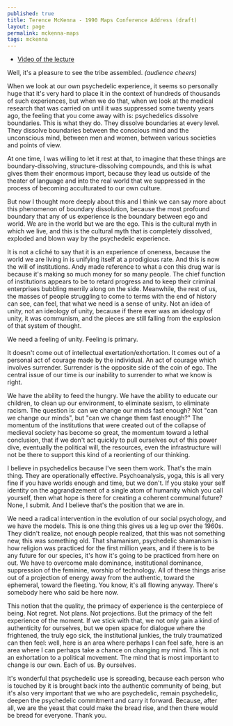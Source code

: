 ```yaml
---
published: true
title: Terence McKenna - 1990 Maps Conference Address (draft)
layout: page
permalink: mckenna-maps
tags: mckenna
---
```


* [Video of the lecture](https://www.youtube.com/watch?v=B_2f7aiPXsE)

Well, it's a pleasure to see the tribe assembled. *(audience cheers)*

When we look at our own psychedelic experience, it seems so personally huge that it's very hard to place it in the context of hundreds of thousands of such experiences, but when we do that, when we look at the medical research that was carried on until it was suppressed some twenty years ago, the feeling that you come away with is: psychedelics dissolve boundaries. This is what they do. They dissolve boundaries at every level. They dissolve boundaries between the conscious mind and the unconscious mind, between men and women, between various societies and points of view. 

At one time, I was willing to let it rest at that, to imagine that these things are boundary-dissolving, structure-dissolving compounds, and this is what gives them their enormous import, because they lead us outside of the theater of language and into the real world that we suppressed in the process of becoming acculturated to our own culture. 

But now I thought more deeply about this and I think we can say more about this phenomenon of boundary dissolution, because the most profound boundary that any of us experience is the boundary between ego and world. We are in the world but we are the ego. This is the cultural myth in which we live, and this is the cultural myth that is completely dissolved, exploded and blown way by the psychedelic experience. 

It is not a cliché to say that it is an experience of oneness, because the world we are living in is unifying itself at a prodigious rate. And this is now the will of institutions. Andy made reference to what a con this drug war is because it's making so much money for so many people. The chief function of institutions appears to be to retard progress and to keep their criminal enterprises bubbling merrily along on the side. Meanwhile, the rest of us, the masses of people struggling to come to terms with the end of history can see, can feel, that what we need is a sense of unity. Not an idea of unity, not an ideology of unity, because if there ever was an ideology of unity, it was communism, and the pieces are still falling from the explosion of that system of thought. 

We need a feeling of unity. Feeling is primary. 

It doesn't come out of intellectual exertation/exhortation. It comes out of a personal act of courage made by the individual. An act of courage which involves surrender. Surrender is the opposite side of the coin of ego. The central issue of our time is our inability to surrender to what we know is right. 

We have the ability to feed the hungry. We have the ability to educate our children, to clean up our environment, to eliminate sexism, to eliminate racism. The question is: can we change our minds fast enough? Not "can we change our minds", but "can we change them fast enough?" The momentum of the institutions that were created out of the collapse of medieval society has become so great, the momentum toward a lethal conclusion, that if we don't act quickly to pull ourselves out of this power dive, eventually the political will, the resources, even the infrastructure will not be there to support this kind of a reorienting of our thinking. 

I believe in psychedelics because I've seen them work. That's the main thing. They are operationally effective. Psychoanalysis, yoga, this is all very fine if you have worlds enough and time, but we don't. If you stake your self identity on the aggrandizement of a single atom of humanity which you call yourself, then what hope is there for creating a coherent communal future? None, I submit. And I believe that's the position that we are in. 

We need a radical intervention in the evolution of our social psychology, and we have the models. This is one thing this gives us a leg up over the 1960s. They didn't realize, not enough people realized, that this was not something new, this was something old. That shamanism, psychedelic shamanism is how religion was practiced for the first million years, and if there is to be any future for our species, it's how it's going to be practiced from here on out. We have to overcome male dominance, institutional dominance, suppression of the feminine, worship of technology. All of these things arise out of a projection of energy away from the authentic, toward the ephemeral, toward the fleeting. You know, it's all flowing anyway. There's somebody here who said be here now. 

This notion that the quality, the primacy of experience is the centerpiece of being. Not regret. Not plans. Not projections. But the primacy of the felt experience of the moment. If we stick with that, we not only gain a kind of authenticity for ourselves, but we open space for dialogue where the frightened, the truly ego sick, the institutional junkies, the truly traumatized can then feel: well, here is an area where perhaps I can feel safe, here is an area where I can perhaps take a chance on changing my mind. This is not an exhortation to a political movement. The mind that is most important to change is our own. Each of us. By ourselves. 

It's wonderful that psychedelic use is spreading, because each person who is touched by it is brought back into the authentic community of being, but it's also very important that we who are psychedelic, remain psychedelic, deepen the psychedelic commitment and carry it forward. Because, after all, we are the yeast that could make the bread rise, and then there would be bread for everyone. Thank you.
